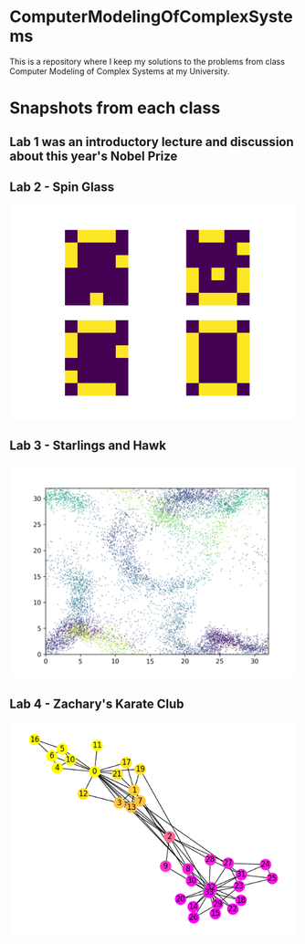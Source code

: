 # ComputerModelingOfComplexSystems

This is a repository where I keep my solutions to the problems from class Computer Modeling of Complex Systems at my University.

# Snapshots from each class

## Lab 1 was an introductory lecture and discussion about this year's Nobel Prize

## Lab 2 - Spin Glass

![Pattern converging in spin glass](spinGlass/snapshot.png "Pattern converging in spin glass")

## Lab 3 - Starlings and Hawk

![Clustering of birds](starlingsAndHawk/snapshot.png "Clustering of birds")

## Lab 4 - Zachary's Karate Club

![Network evolution](zacharysKarateClub/snapshot.png "Network evolution")
